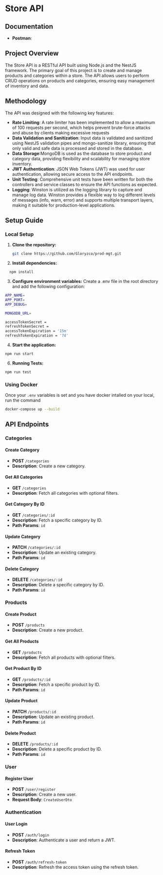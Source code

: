 # Store API

## Documentation

- **Postman**:

## Project Overview

The Store API is a RESTful API built using Node.js and the NestJS framework. The primary goal of this project is to create and manage products and categories within a store. The API allows users to perform CRUD operations on products and categories, ensuring easy management of inventory and data.

## Methodology

The API was designed with the following key features:

- **Rate Limiting**: A rate limiter has been implemented to allow a maximum of 100 requests per second, which helps prevent brute-force attacks and abuse by clients making excessive requests
- **Data Validation and Sanitization**: Input data is validated and sanitized using NestJS validation pipes and mongo-sanitize library, ensuring that only valid and safe data is processed and stored in the database.
- **Data Storage**:MongoDB is used as the database to store product and category data, providing flexibility and scalability for managing store inventory.
- **JWT Authentication**: JSON Web Tokens (JWT) was used for user authentication, allowing secure access to the API endpoints.
- **Unit Testing**: Comprehensive unit tests have been written for both the controllers and service classes to ensure the API functions as expected.
- **Logging**: Winston is utilized as the logging library to capture and manage log data. Winston provides a flexible way to log different levels of messages (info, warn, error) and supports multiple transport layers, making it suitable for production-level applications.

## Setup Guide

### Local Setup

1. **Clone the repository:**

   ```bash
   git clone https://github.com/Gloryzco/prod-mgt.git
   ```

2. **Install dependencies:**

```bash
  npm install
```

3. **Configure environment variables:**
   Create a .env file in the root directory and add the following configuration:

```bash
APP_NAME=
APP_PORT=
APP_DEBUG=

MONGODB_URL=

accessTokenSecret =
refreshTokenSecret =
accessTokenExpiration = '15m'
refreshTokenExpiration = '7d'

```

4. **Start the application:**

```bash
npm run start
```

6. **Running Tests:**

```bash
npm run test
```

### Using Docker

Once your `.env` variables is set and you have docker intalled on your local, run the command

```bash
docker-compose up --build
```

## API Endpoints

### Categories

#### Create Category
- **POST** `/categories`
- **Description**: Create a new category.

#### Get All Categories
- **GET** `/categories`
- **Description**: Fetch all categories with optional filters.

#### Get Category By ID
- **GET** `/categories/:id`
- **Description**: Fetch a specific category by ID.
- **Path Params**: `id`

#### Update Category
- **PATCH** `/categories/:id`
- **Description**: Update an existing category.
- **Path Params**: `id`

#### Delete Category
- **DELETE** `/categories/:id`
- **Description**: Delete a specific category by ID.
- **Path Params**: `id`

### Products

#### Create Product
- **POST** `/products`
- **Description**: Create a new product.

#### Get All Products
- **GET** `/products`
- **Description**: Fetch all products with optional filters.

#### Get Product By ID
- **GET** `/products/:id`
- **Description**: Fetch a specific product by ID.
- **Path Params**: `id`

#### Update Product
- **PATCH** `/products/:id`
- **Description**: Update an existing product.
- **Path Params**: `id`

#### Delete Product
- **DELETE** `/products/:id`
- **Description**: Delete a specific product by ID.
- **Path Params**: `id`

### User

#### Register User
- **POST** `/user/register`
- **Description**: Create a new user.
- **Request Body**: `CreateUserDto`

### Authentication

#### User Login
- **POST** `/auth/login`
- **Description**: Authenticate a user and return a JWT.

#### Refresh Token
- **POST** `/auth/refresh-token`
- **Description**: Refresh the access token using the refresh token.